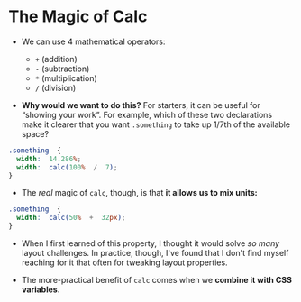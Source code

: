 # The Magic of Calc

- We can use 4 mathematical operators:

	-   `+`  (addition)
	-   `-`  (subtraction)
	-   `*`  (multiplication)
	-   `/`  (division)
	    

- **Why would we want to do this?**  For starters, it can be useful for “showing your work”. For example, which of these two declarations make it clearer that you want  `.something`  to take up 1/7th of the available space?

```css
.something  {
  width:  14.286%;
  width:  calc(100%  /  7);
}
```
- The  _real_  magic of  `calc`, though, is that  **it allows us to mix units:**

```css
.something  {
  width:  calc(50%  +  32px);
}
```
- When I first learned of this property, I thought it would solve  _so many_  layout challenges. In practice, though, I've found that I don't find myself reaching for it that often for tweaking layout properties.

- The more-practical benefit of  `calc`  comes when we  **combine it with CSS variables.** 